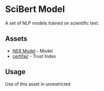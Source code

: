 # SciBert Model
A set of NLP models trained on scientific text.

## Assets
* [NER Model](https://xpa-hub.s3.amazonaws.com/scibert/model.tar.gz) - Model
* [certifai/](certifai/) - Trust Index

## Usage
Use of this asset in unrestricted
